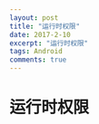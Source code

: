 ```yaml
---
layout: post
title: "运行时权限"
date: 2017-2-10
excerpt: "运行时权限"
tags: Android
comments: true
---
```


# 运行时权限
